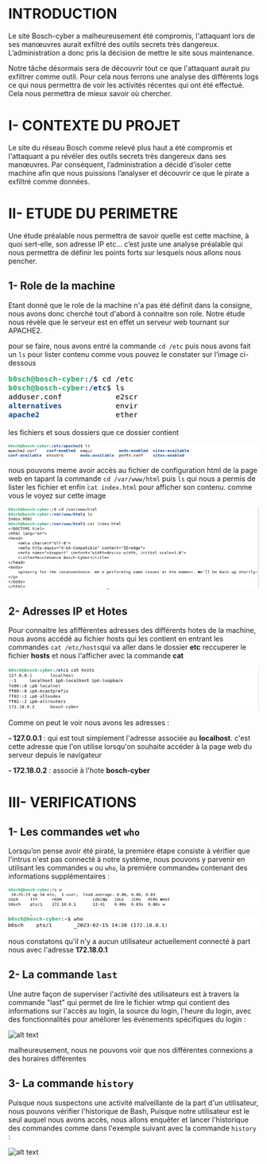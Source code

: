 
# INTRODUCTION

Le site Bosch-cyber a malheureusement été compromis, l'attaquant lors de ses manœuvres 
aurait exfiltré des outils secrets très dangereux. L’administration a donc pris la 
décision de mettre le site sous maintenance. 

Notre tâche désormais sera de découvrir tout ce que l'attaquant aurait pu exfiltrer 
comme outil. Pour cela nous ferrons une analyse des différents logs ce qui nous 
permettra de voir les activités récentes qui ont été effectué. Cela nous permettra de 
mieux savoir où chercher.


# I- CONTEXTE DU PROJET

Le site du réseau Bosch comme relevé plus haut a été compromis et l'attaquant a pu 
révéler des outils secrets très dangereux dans ses manœuvres. Par conséquent, 
l’administration a décidé d’isoler cette machine afin que nous puissions l’analyser et 
découvrir ce que le pirate a exfiltré comme données.

# II- ETUDE DU PERIMETRE

Une étude préalable nous permettra de savoir quelle est cette machine, à quoi sert-elle, son 
adresse IP etc… c’est juste une analyse préalable qui nous permettra de définir les points forts 
sur lesquels nous allons nous pencher.

## 1- Role de la machine

Etant donné que le role de la machine n'a pas été définit dans la consigne, nous avons donc 
cherché tout d'abord à connaitre son role. Notre étude nous révèle que le serveur est en effet 
un serveur web tournant sur APACHE2.

pour se faire, nous avons entré la commande `cd /etc` puis nous avons fait un `ls` pour lister
contenu comme vous pouvez le constater sur l’image ci-dessous 

![alt text](https://github.com/meguyland/FORENSIC_TP_DJUISSI_MEGANE/blob/main/TP03/img/apache.png)

les fichiers et sous dossiers que ce dossier contient

![alt text](https://github.com/meguyland/FORENSIC_TP_DJUISSI_MEGANE/blob/main/TP03/img/apachelist.png)

nous pouvons meme avoir accès au fichier de configuration html de la page web en tapant la commande
`cd /var/www/html` puis `ls` qui nous a permis de lister les fichier et enfin ̀`cat index.html` pour
afficher son contenu. comme vous le voyez sur cette image
 
![alt text](https://github.com/meguyland/FORENSIC_TP_DJUISSI_MEGANE/blob/main/TP03/img/pagesite.png)

## 2- Adresses IP et Hotes

Pour connaitre les afifférentes adresses des différents hotes de la machine, nous avons accédé au 
fichier hosts qui les contient en entrant les commandes `cat /etc/hosts`qui va aller dans le dossier
**etc** reccuperer le fichier **hosts** et nous l'afficher avec la commande **cat**

![alt text](https://github.com/meguyland/FORENSIC_TP_DJUISSI_MEGANE/blob/main/TP03/img/hosts.png)

Comme on peut le voir nous avons les adresses :

**- 127.0.0.1** : qui est tout simplement l'adresse associée au **localhost**. c'est cette adresse que
l'on utilise lorsqu'on souhaite accéder à la page web du serveur depuis le navigateur

**- 172.18.0.2** : associé à l'hote **bosch-cyber**


# III- VERIFICATIONS

## 1- Les commandes `w`et `who`

Lorsqu’on pense avoir été piraté, la première étape consiste à vérifier que l'intrus n'est pas connecté 
à notre système, nous pouvons y parvenir en utilisant les commandes `w` ou `who`, la première commande`w` 
contenant des informations supplémentaires :

![alt text](https://github.com/meguyland/FORENSIC_TP_DJUISSI_MEGANE/blob/main/TP03/img/w.png)

![alt text](https://github.com/meguyland/FORENSIC_TP_DJUISSI_MEGANE/blob/main/TP03/img/who.png)

nous constatons qu'il n'y a aucun utilisateur actuellement connecté à part nous avec l'adresse **172.18.0.1**

## 2- La commande `last`

Une autre façon de superviser l'activité des utilisateurs est à travers la commande "last" qui permet de 
lire le fichier wtmp qui contient des informations sur l'accès au login, la source du login, l'heure 
du login, avec des fonctionnalités pour améliorer les événements spécifiques du login :

![alt text]()

malheureusement, nous ne pouvons voir que nos différentes connexions a des horaires différentes 

## 3- La commande `history`

Puisque nous suspectons une activité malveillante de la part d'un utilisateur, nous pouvons vérifier 
l'historique de Bash, Puisque notre utilisateur est le seul auquel nous avons accès, nous allons enquêter 
et lancer l'historique des commandes comme dans l'exemple suivant  avec la commande `history` :

![alt text]()

